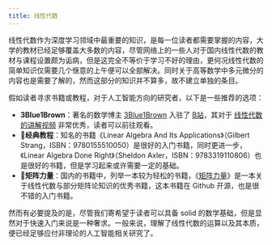 ```yaml
---
title: 线性代数
---
```


线性代数作为深度学习领域中最重要的知识，是每一位读者都需要掌握的内容，大学的教材已经足够覆盖大多数的内容，尽管网络上的一些人对于国内线性代数的教材与课程设置颇为诟病，但是这完全不等价于学习不好的理由，更何况线性代数的简单知识仅需要几个惬意的上午便可以全部解决。同时关于高等数学中多元微分的内容也是需要了解的，然而这部分的知识并不算多，故不建立单独的条目。

假如读者寻求书籍或教程，对于人工智能方向的研究者，以下是一些推荐的选项：

- **3Blue1Brown**：著名的数学博主 [3Blue1Brown](https://space.bilibili.com/88461692) 入驻了 [B站](https://www.bilibili.com/)，其对于 [线性代数的讲解视频](https://www.bilibili.com/video/BV1rs411k7ru/) 非常优秀，读者可以前往观看。
- 📖**经典教程**：知名的书籍《Linear Algebra And Its Applications》（Gilbert Strang，ISBN：9780155510050）是很好的入门书籍，同时更进一步，《Linear Algebra Done Right》（Sheldon Axler，ISBN：9783319110806）也是很好的书籍，但是学习起来或许需要一定的基础。
- 📖**矩阵力量**：国内的书籍中，列举一本较为轻松的书籍，《[矩阵力量](https://github.com/Visualize-ML/Book4_Power-of-Matrix)》是一本关于线性代数与部分矩阵论知识的优秀书籍，这本书籍在 Github 开源，也是很不错的入门书籍。

然而有必要提及的是，尽管我们寄希望于读者可以具备 solid 的数学基础，但是显然对于快速入门来说是一种奢求。一般来说，理解了线性代数的运算以及其本质，便已经足够应付非理论的人工智能相关研究了。